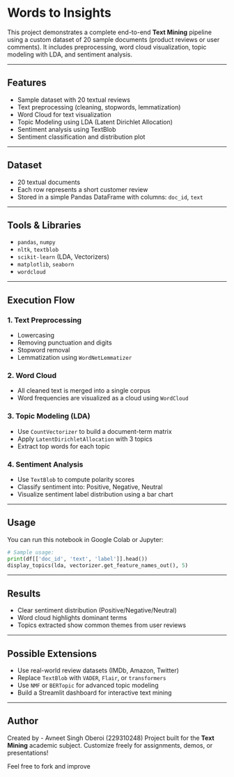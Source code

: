 # Words to Insights

This project demonstrates a complete end-to-end **Text Mining** pipeline using a custom dataset of 20 sample documents (product reviews or user comments). It includes preprocessing, word cloud visualization, topic modeling with LDA, and sentiment analysis.

---

## Features

- Sample dataset with 20 textual reviews
- Text preprocessing (cleaning, stopwords, lemmatization)
- Word Cloud for text visualization
- Topic Modeling using LDA (Latent Dirichlet Allocation)
- Sentiment analysis using TextBlob
- Sentiment classification and distribution plot

---

## Dataset

- 20 textual documents
- Each row represents a short customer review
- Stored in a simple Pandas DataFrame with columns: `doc_id`, `text`

---

## Tools & Libraries

- `pandas`, `numpy`
- `nltk`, `textblob`
- `scikit-learn` (LDA, Vectorizers)
- `matplotlib`, `seaborn`
- `wordcloud`

---

## Execution Flow

### 1. **Text Preprocessing**
- Lowercasing
- Removing punctuation and digits
- Stopword removal
- Lemmatization using `WordNetLemmatizer`

### 2. **Word Cloud**
- All cleaned text is merged into a single corpus
- Word frequencies are visualized as a cloud using `WordCloud`

### 3. **Topic Modeling (LDA)**
- Use `CountVectorizer` to build a document-term matrix
- Apply `LatentDirichletAllocation` with 3 topics
- Extract top words for each topic

### 4. **Sentiment Analysis**
- Use `TextBlob` to compute polarity scores
- Classify sentiment into: Positive, Negative, Neutral
- Visualize sentiment label distribution using a bar chart

---

## Usage

You can run this notebook in Google Colab or Jupyter:

```python
# Sample usage:
print(df[['doc_id', 'text', 'label']].head())
display_topics(lda, vectorizer.get_feature_names_out(), 5)
```

---

## Results

- Clear sentiment distribution (Positive/Negative/Neutral)
- Word cloud highlights dominant terms
- Topics extracted show common themes from user reviews

---

## Possible Extensions

- Use real-world review datasets (IMDb, Amazon, Twitter)
- Replace `TextBlob` with `VADER`, `Flair`, or `transformers`
- Use `NMF` or `BERTopic` for advanced topic modeling
- Build a Streamlit dashboard for interactive text mining

---

## Author
Created by - Avneet Singh Oberoi (229310248)
Project built for the **Text Mining** academic subject. Customize freely for assignments, demos, or presentations!

Feel free to fork and improve 
